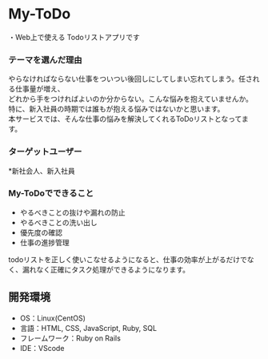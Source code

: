 # My-ToDo  
・Web上で使える Todoリストアプリです  

### テーマを選んだ理由  
やらなければならない仕事をついつい後回しにしてしまい忘れてしまう。任される仕事量が増え、  
どれから手をつければよいのか分からない。こんな悩みを抱えていませんか。
特に、新入社員の時期では誰もが抱える悩みではないかと思います。  
本サービスでは、そんな仕事の悩みを解決してくれるToDoリストとなってます。  

### ターゲットユーザー  
*新社会人、新入社員  

### My-ToDoでできること  
* やるべきことの抜けや漏れの防止  
* やるべきことの洗い出し  
* 優先度の確認  
* 仕事の進捗管理  

todoリストを正しく使いこなせるようになると、仕事の効率が上がるだけでなく、漏れなく正確にタスク処理ができるようになります。  

## 開発環境  
* OS：Linux(CentOS)  
* 言語：HTML, CSS, JavaScript, Ruby, SQL  
* フレームワーク：Ruby on Rails  
* IDE：VScode  


